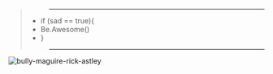 >>-----------------------
>- if (sad == true){
>- Be.Awesome()
>- }
>>----------------------


![bully-maguire-rick-astley](https://github.com/CODERroot289/coderroot289/assets/140509825/4bc8acdc-30f3-46d9-9898-1294540cf802)

<!--
**CODERroot289/coderroot289** is a ✨ _special_ ✨ repository because its `README.md` (this file) appears on your GitHub profile.

Here are some ideas to get you started:

- 🔭 I’m currently working on ...
- 🌱 I’m currently learning ...
- 👯 I’m looking to collaborate on ...
- 🤔 I’m looking for help with ...
- 💬 Ask me about ...
- 📫 How to reach me: ...
- 😄 Pronouns: ...
- ⚡ Fun fact: ...
-->
